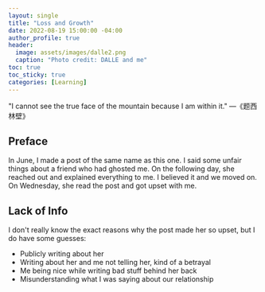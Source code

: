 ```yaml
---
layout: single
title: "Loss and Growth"
date: 2022-08-19 15:00:00 -04:00
author_profile: true
header: 
  image: assets/images/dalle2.png
  caption: "Photo credit: DALLE and me"
toc: true
toc_sticky: true
categories: [Learning]
---
```


"I cannot see the true face of the mountain because I am within it." —《题西林壁》

## Preface
In June, I made a post of the same name as this one. I said some unfair things about a friend who had ghosted me. On the following day, she reached out and explained everything to me. I believed it and we moved on. On Wednesday, she read the post and got upset with me. 

## Lack of Info
I don't really know the exact reasons why the post made her so upset, but I do have some guesses:
- Publicly writing about her
- Writing about her and me not telling her, kind of a betrayal
- Me being nice while writing bad stuff behind her back
- Misunderstanding what I was saying about our relationship

